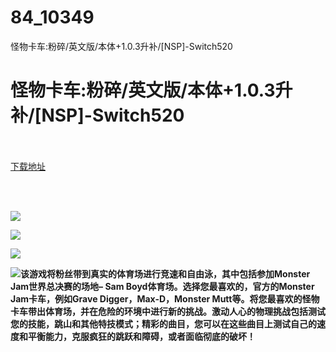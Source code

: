 # 84_10349
怪物卡车:粉碎/英文版/本体+1.0.3升补/[NSP]-Switch520
# 怪物卡车:粉碎/英文版/本体+1.0.3升补/[NSP]-Switch520
 <br/></br>
[下载地址](https://www.switch520.cc/article/10349 "下载地址")
<br/></br>

<p>&nbsp;</p>
<p><strong><img src="https://www.switch520.cc/muke_img/upload_art_editor_20210308-1_859a951cd0f3dcbe1e9083e667f59266.jpg"></strong></p>
<p><strong><img src="https://www.switch520.cc/muke_img/upload_art_editor_20210308-1_4e44e5332fff8902661313aafcd6f9a5.jpg"></strong></p>
<p><strong><img src="https://www.switch520.cc/muke_img/upload_art_editor_20210308-1_39e5e2c0cf75d334b2baebfa2dbc7a2a.jpg"></strong></p>
<p><strong><img src="https://www.switch520.cc/muke_img/upload_art_editor_20210308-1_7a4285df5b1ada90c6fdbc26b467e17e.jpg">该游戏将粉丝带到真实的体育场进行竞速和自由泳，其中包括参加Monster Jam世界总决赛的场地– Sam Boyd体育场。选择您最喜欢的，官方的Monster Jam卡车，例如Grave Digger，Max-D，Monster Mutt等。将您最喜欢的怪物卡车带出体育场，并在危险的环境中进行新的挑战。激动人心的物理挑战包括测试您的技能，跳山和其他特技模式；精彩的曲目，您可以在这些曲目上测试自己的速度和平衡能力，克服疯狂的跳跃和障碍，或者面临彻底的破坏！</strong></p>
<p><strong>&nbsp;</strong></p>
